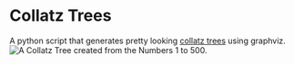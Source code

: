 # Collatz Trees
 A python script that generates pretty looking [collatz trees](https://en.wikipedia.org/wiki/Collatz_conjecture) using graphviz.
![A Collatz Tree created from the Numbers 1 to 500.](https://github.com/emma-bach/collatz-trees/blob/main/output/collatz-tree-500.gv.svg)
